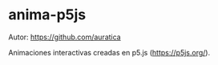 # anima-p5js
Autor: https://github.com/auratica

Animaciones interactivas creadas en p5.js (https://p5js.org/).
